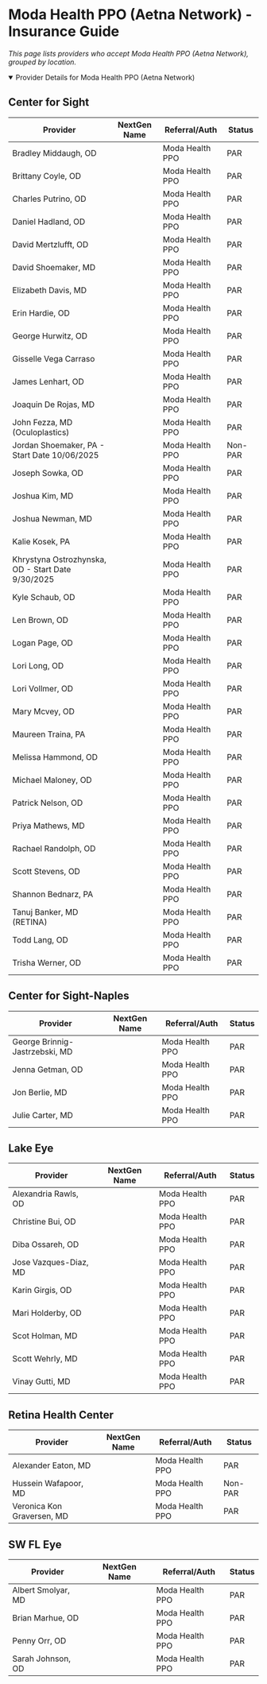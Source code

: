 # Moda Health PPO (Aetna Network) - Insurance Guide

*This page lists providers who accept Moda Health PPO (Aetna Network), grouped by location.*

<details open><summary>Provider Details for Moda Health PPO (Aetna Network)</summary>

## Center for Sight

| Provider | NextGen Name | Referral/Auth | Status |
|----------|-------------|--------------|--------|
| Bradley Middaugh, OD |  | Moda Health PPO | PAR |
| Brittany Coyle, OD |  | Moda Health PPO | PAR |
| Charles Putrino, OD |  | Moda Health PPO | PAR |
| Daniel Hadland, OD |  | Moda Health PPO | PAR |
| David Mertzlufft, OD |  | Moda Health PPO | PAR |
| David Shoemaker, MD |  | Moda Health PPO | PAR |
| Elizabeth Davis, MD |  | Moda Health PPO | PAR |
| Erin Hardie, OD |  | Moda Health PPO | PAR |
| George Hurwitz, OD |  | Moda Health PPO | PAR |
| Gisselle Vega Carraso |  | Moda Health PPO | PAR |
| James Lenhart, OD |  | Moda Health PPO | PAR |
| Joaquin De Rojas, MD |  | Moda Health PPO | PAR |
| John Fezza, MD (Oculoplastics) |  | Moda Health PPO | PAR |
| Jordan Shoemaker, PA - Start Date 10/06/2025 |  | Moda Health PPO | Non-PAR |
| Joseph Sowka, OD |  | Moda Health PPO | PAR |
| Joshua Kim, MD |  | Moda Health PPO | PAR |
| Joshua Newman, MD |  | Moda Health PPO | PAR |
| Kalie Kosek, PA |  | Moda Health PPO | PAR |
| Khrystyna Ostrozhynska, OD - Start Date 9/30/2025 |  | Moda Health PPO | PAR |
| Kyle Schaub, OD |  | Moda Health PPO | PAR |
| Len Brown, OD |  | Moda Health PPO | PAR |
| Logan Page, OD |  | Moda Health PPO | PAR |
| Lori Long, OD |  | Moda Health PPO | PAR |
| Lori Vollmer, OD |  | Moda Health PPO | PAR |
| Mary Mcvey, OD |  | Moda Health PPO | PAR |
| Maureen Traina, PA |  | Moda Health PPO | PAR |
| Melissa Hammond, OD |  | Moda Health PPO | PAR |
| Michael Maloney, OD |  | Moda Health PPO | PAR |
| Patrick Nelson, OD |  | Moda Health PPO | PAR |
| Priya Mathews, MD |  | Moda Health PPO | PAR |
| Rachael Randolph, OD |  | Moda Health PPO | PAR |
| Scott Stevens, OD |  | Moda Health PPO | PAR |
| Shannon Bednarz, PA |  | Moda Health PPO | PAR |
| Tanuj Banker, MD (RETINA) |  | Moda Health PPO | PAR |
| Todd Lang, OD |  | Moda Health PPO | PAR |
| Trisha Werner, OD |  | Moda Health PPO | PAR |

## Center for Sight-Naples

| Provider | NextGen Name | Referral/Auth | Status |
|----------|-------------|--------------|--------|
| George Brinnig-Jastrzebski, MD |  | Moda Health PPO | PAR |
| Jenna Getman, OD |  | Moda Health PPO | PAR |
| Jon Berlie, MD |  | Moda Health PPO | PAR |
| Julie Carter, MD |  | Moda Health PPO | PAR |

## Lake Eye 

| Provider | NextGen Name | Referral/Auth | Status |
|----------|-------------|--------------|--------|
| Alexandria Rawls, OD |  | Moda Health PPO | PAR |
| Christine Bui, OD |  | Moda Health PPO | PAR |
| Diba Ossareh, OD |  | Moda Health PPO | PAR |
| Jose Vazques-Diaz, MD |  | Moda Health PPO | PAR |
| Karin Girgis, OD |  | Moda Health PPO | PAR |
| Mari Holderby, OD |  | Moda Health PPO | PAR |
| Scot Holman, MD |  | Moda Health PPO | PAR |
| Scott Wehrly, MD |  | Moda Health PPO | PAR |
| Vinay Gutti, MD |  | Moda Health PPO | PAR |

## Retina Health Center

| Provider | NextGen Name | Referral/Auth | Status |
|----------|-------------|--------------|--------|
| Alexander Eaton, MD |  | Moda Health PPO | PAR |
| Hussein Wafapoor, MD |  | Moda Health PPO | Non-PAR |
| Veronica Kon Graversen, MD |  | Moda Health PPO | PAR |

## SW FL Eye

| Provider | NextGen Name | Referral/Auth | Status |
|----------|-------------|--------------|--------|
| Albert Smolyar, MD |  | Moda Health PPO | PAR |
| Brian Marhue, OD |  | Moda Health PPO | PAR |
| Penny Orr, OD |  | Moda Health PPO | PAR |
| Sarah Johnson, OD |  | Moda Health PPO | PAR |

</details>

